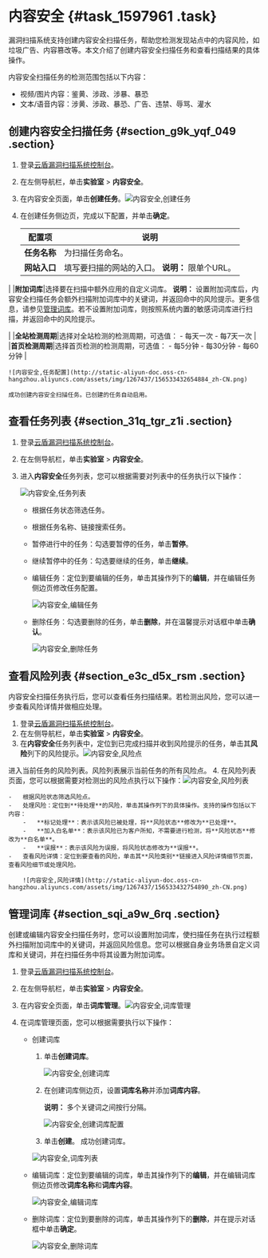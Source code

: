 # 内容安全 {#task_1597961 .task}

漏洞扫描系统支持创建内容安全扫描任务，帮助您检测发现站点中的内容风险，如垃圾广告、内容篡改等。本文介绍了创建内容安全扫描任务和查看扫描结果的具体操作。

内容安全扫描任务的检测范围包括以下内容：

-   视频/图片内容：鉴黄、涉政、涉暴、暴恐
-   文本/语音内容：涉黄、涉政、暴恐、广告、违禁、辱骂、灌水

## 创建内容安全扫描任务 {#section_g9k_yqf_049 .section}

1.  登录[云盾漏洞扫描系统控制台](https://yundunnext.console.aliyun.com/?p=avdsnext)。
2.  在左侧导航栏，单击**实验室** \> **内容安全**。
3.  在内容安全页面，单击**创建任务**。![内容安全,创建任务](http://static-aliyun-doc.oss-cn-hangzhou.aliyuncs.com/assets/img/1267437/156533432654883_zh-CN.png)


4.  在创建任务侧边页，完成以下配置，并单击**确定**。 

    |配置项|说明|
    |---|--|
    |**任务名称**|为扫描任务命名。|
    |**网站入口**|填写要扫描的网站的入口。 **说明：** 限单个URL。

 |
    |**附加词库**|选择要在扫描中额外应用的自定义词库。 **说明：** 设置附加词库后，内容安全扫描任务会额外扫描附加词库中的关键词，并返回命中的风险提示。更多信息，请参见[管理词库](#section_sqi_a9w_6rq)。若不设置附加词库，则按照系统内置的敏感词词库进行扫描，并返回命中的风险提示。

 |
    |**全站检测周期**|选择对全站检测的检测周期，可选值：     -   每天一次
    -   每7天一次
 |
    |**首页检测周期**|选择首页检测的检测周期，可选值：     -   每5分钟
    -   每30分钟
    -   每60分钟
 |

    ![内容安全,任务配置](http://static-aliyun-doc.oss-cn-hangzhou.aliyuncs.com/assets/img/1267437/156533432654884_zh-CN.png)

    成功创建内容安全扫描任务。已创建的任务自动启用。


## 查看任务列表 {#section_31q_tgr_z1i .section}

1.  登录[云盾漏洞扫描系统控制台](https://yundunnext.console.aliyun.com/?p=avdsnext)。
2.  在左侧导航栏，单击**实验室** \> **内容安全**。
3.  进入**内容安全**任务列表，您可以根据需要对列表中的任务执行以下操作： 

    ![内容安全,任务列表](http://static-aliyun-doc.oss-cn-hangzhou.aliyuncs.com/assets/img/1267437/156533432654885_zh-CN.png)

    -   根据任务状态筛选任务。
    -   根据任务名称、链接搜索任务。
    -   暂停进行中的任务：勾选要暂停的任务，单击**暂停**。
    -   继续暂停中的任务：勾选要继续的任务，单击**继续**。
    -   编辑任务：定位到要编辑的任务，单击其操作列下的**编辑**，并在编辑任务侧边页修改任务配置。

        ![内容安全,编辑任务](http://static-aliyun-doc.oss-cn-hangzhou.aliyuncs.com/assets/img/1267437/156533432754886_zh-CN.png)

    -   删除任务：勾选要删除的任务，单击**删除**，并在温馨提示对话框中单击**确认**。

        ![内容安全,删除任务](http://static-aliyun-doc.oss-cn-hangzhou.aliyuncs.com/assets/img/1267437/156533432754887_zh-CN.png)


## 查看风险列表 {#section_e3c_d5x_rsm .section}

内容安全扫描任务执行后，您可以查看任务扫描结果。若检测出风险，您可以进一步查看风险详情并做相应处理。

1.  登录[云盾漏洞扫描系统控制台](https://yundunnext.console.aliyun.com/?p=avdsnext)。
2.  在左侧导航栏，单击**实验室** \> **内容安全**。
3.  在**内容安全**任务列表中，定位到已完成扫描并收到风险提示的任务，单击其**风险**列下的风险提示。![内容安全,风险点](http://static-aliyun-doc.oss-cn-hangzhou.aliyuncs.com/assets/img/1267437/156533432754888_zh-CN.png)

 进入当前任务的风险列表。风险列表展示当前任务的所有风险点。
4.  在风险列表页面，您可以根据需要对检测出的风险点执行以下操作：![内容安全,风险列表](http://static-aliyun-doc.oss-cn-hangzhou.aliyuncs.com/assets/img/1267437/156533432754889_zh-CN.png)

 
    -   根据风险状态筛选风险点。
    -   处理风险：定位到**待处理**的风险，单击其操作列下的具体操作。支持的操作包括以下内容：
        -   **标记处理**：表示该风险已被处理，将**风险状态**修改为**已处理**。
        -   **加入白名单**：表示该风险已为客户所知，不需要进行检测，将**风险状态**修改为**白名单**。
        -   **误报**：表示该风险为误报，将风险状态修改为**误报**。
    -   查看风险详情：定位到要查看的风险，单击其**风险类别**链接进入风险详情细节页面，查看风险细节或处理风险。

        ![内容安全,风险详情](http://static-aliyun-doc.oss-cn-hangzhou.aliyuncs.com/assets/img/1267437/156533432754890_zh-CN.png)


## 管理词库 {#section_sqi_a9w_6rq .section}

创建或编辑内容安全扫描任务时，您可以设置附加词库，使扫描任务在执行过程额外扫描附加词库中的关键词，并返回风险信息。您可以根据自身业务场景自定义词库和关键词，并在扫描任务中将其设置为附加词库。

1.  登录[云盾漏洞扫描系统控制台](https://yundunnext.console.aliyun.com/?p=avdsnext)。
2.  在左侧导航栏，单击**实验室** \> **内容安全**。
3.  在内容安全页面，单击**词库管理**。![内容安全,词库管理](http://static-aliyun-doc.oss-cn-hangzhou.aliyuncs.com/assets/img/1267437/156533432754891_zh-CN.png)


4.  在词库管理页面，您可以根据需要执行以下操作： 
    -   创建词库

        1.  单击**创建词库**。

            ![内容安全,创建词库](http://static-aliyun-doc.oss-cn-hangzhou.aliyuncs.com/assets/img/1267437/156533432754892_zh-CN.png)

        2.  在创建词库侧边页，设置**词库名称**并添加**词库内容**。

            **说明：** 多个关键词之间按行分隔。

            ![内容安全,创建词库配置](http://static-aliyun-doc.oss-cn-hangzhou.aliyuncs.com/assets/img/1267437/156533433854893_zh-CN.png)

        3.  单击**创建**。
        成功创建词库。

        ![内容安全,词库列表](http://static-aliyun-doc.oss-cn-hangzhou.aliyuncs.com/assets/img/1267437/156533433854894_zh-CN.png)

    -   编辑词库：定位到要编辑的词库，单击其操作列下的**编辑**，并在编辑词库侧边页修改**词库名称**和**词库内容**。

        ![内容安全,编辑词库](http://static-aliyun-doc.oss-cn-hangzhou.aliyuncs.com/assets/img/1267437/156533433854895_zh-CN.png)

    -   删除词库：定位到要删除的词库，单击其操作列下的**删除**，并在提示对话框中单击**确定**。

        ![内容安全,删除词库](http://static-aliyun-doc.oss-cn-hangzhou.aliyuncs.com/assets/img/1267437/156533433954896_zh-CN.png)


